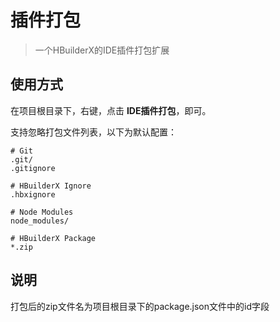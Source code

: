 ﻿
# 插件打包

> 一个HBuilderX的IDE插件打包扩展

## 使用方式

在项目根目录下，右键，点击 **IDE插件打包**，即可。

支持忽略打包文件列表，以下为默认配置：

```
# Git
.git/
.gitignore

# HBuilderX Ignore
.hbxignore

# Node Modules
node_modules/

# HBuilderX Package
*.zip
```

## 说明

打包后的zip文件名为项目根目录下的package.json文件中的id字段

